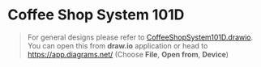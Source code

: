 # Coffee Shop System 101D

> For general designs please refer to [CoffeeShopSystem101D.drawio](CoffeeShopSystem101D.drawio). You can open this from **draw.io** application or head to https://app.diagrams.net/ (Choose **File**, **Open from**, **Device**)